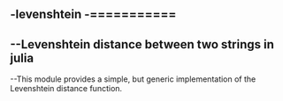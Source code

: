 -levenshtein
-===========
-
--Levenshtein distance between two strings in julia
-
--This module provides a simple, but generic implementation of the Levenshtein distance function.
